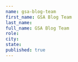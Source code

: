 ```yaml
---
name: gsa-blog-team
first_name: GSA Blog Team
last_name: 
full_name: GSA Blog Team
role: 
city: 
state: 
published: true
---
```



